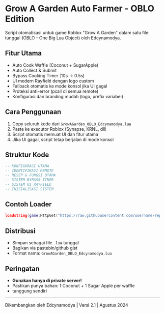 # Grow A Garden Auto Farmer - OBLO Edition

Script otomatisasi untuk game Roblox "Grow A Garden" dalam satu file tunggal (OBLO - One Big Lua Object) oleh Edcynamodya.

## Fitur Utama
- Auto Cook Waffle (Coconut + SugarApple)
- Auto Collect & Submit
- Bypass Cooking Timer (10s → 0.5s)
- UI modern Rayfield dengan logo custom
- Fallback otomatis ke mode konsol jika UI gagal
- Proteksi anti-error (pcall di semua remote)
- Konfigurasi dan branding mudah (logo, prefix variabel)

## Cara Penggunaan
1. Copy seluruh kode dari `GrowAGarden_OBLO_Edcynamodya.lua`
2. Paste ke executor Roblox (Synapse, KRNL, dll)
3. Script otomatis memuat UI dan fitur utama
4. Jika UI gagal, script tetap berjalan di mode konsol

## Struktur Kode
```lua
-- KONFIGURASI UTAMA
-- IDENTIFIKASI REMOTE
-- RESEP & FUNGSI UTAMA
-- SISTEM BYPASS TIMER
-- SISTEM UI RAYFIELD
-- INISIALISASI SISTEM
```

## Contoh Loader
```lua
loadstring(game:HttpGet("https://raw.githubusercontent.com/username/repo/main/GrowAGarden_OBLO_Edcynamodya.lua"))()
```

## Distribusi
- Simpan sebagai file `.lua` tunggal
- Bagikan via pastebin/github gist
- Format nama: `GrowAGarden_OBLO_Edcynamodya.lua`

## Peringatan
- **Gunakan hanya di private server!**
- Pastikan punya bahan: 1 Coconut + 1 Sugar Apple per waffle
- tanggung sendiri
---

Dikembangkan oleh Edcynamodya | Versi 2.1 | Agustus 2024
